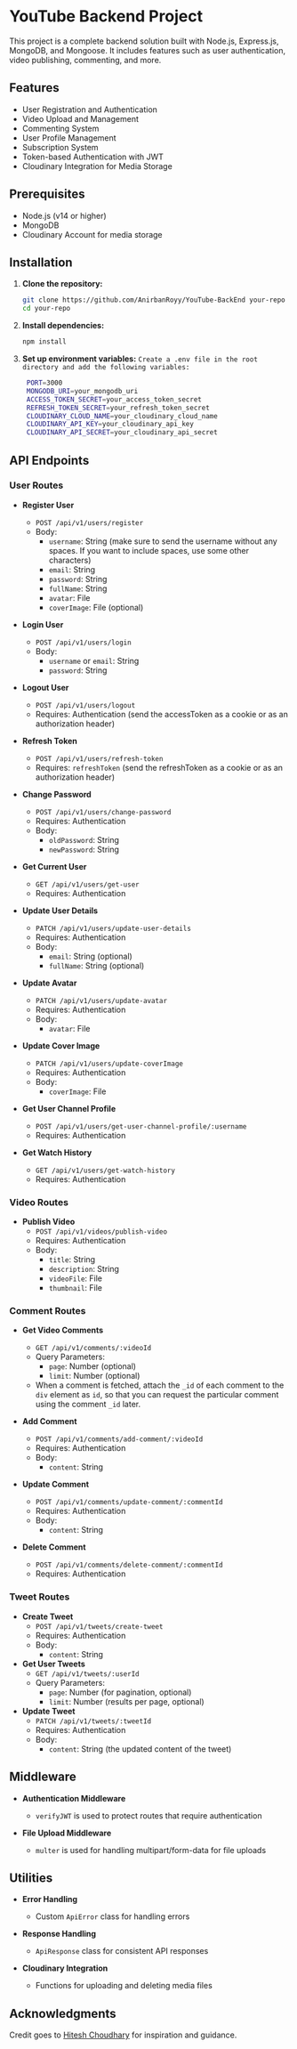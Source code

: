 # YouTube Backend Project

This project is a complete backend solution built with Node.js, Express.js, MongoDB, and Mongoose. It includes features such as user authentication, video publishing, commenting, and more.

## Features

- User Registration and Authentication
- Video Upload and Management
- Commenting System
- User Profile Management
- Subscription System
- Token-based Authentication with JWT
- Cloudinary Integration for Media Storage

## Prerequisites

- Node.js (v14 or higher)
- MongoDB
- Cloudinary Account for media storage

## Installation

1. **Clone the repository:**

   ```bash
   git clone https://github.com/AnirbanRoyy/YouTube-BackEnd your-repo
   cd your-repo

2. **Install dependencies:**

   ```bash
   npm install

3. **Set up environment variables:** 
`Create a .env file in the root directory and add the following variables:`

   ```bash
    PORT=3000
    MONGODB_URI=your_mongodb_uri
    ACCESS_TOKEN_SECRET=your_access_token_secret
    REFRESH_TOKEN_SECRET=your_refresh_token_secret
    CLOUDINARY_CLOUD_NAME=your_cloudinary_cloud_name
    CLOUDINARY_API_KEY=your_cloudinary_api_key
    CLOUDINARY_API_SECRET=your_cloudinary_api_secret

## API Endpoints

### User Routes

- **Register User**
  - `POST /api/v1/users/register`
  - Body: 
    - `username`: String (make sure to send the username without any spaces. If you want to include spaces, use some other characters)
    - `email`: String
    - `password`: String
    - `fullName`: String
    - `avatar`: File
    - `coverImage`: File (optional)

- **Login User**
  - `POST /api/v1/users/login`
  - Body: 
    - `username` or `email`: String
    - `password`: String

- **Logout User**
  - `POST /api/v1/users/logout`
  - Requires: Authentication (send the accessToken as a cookie or as an authorization header)

- **Refresh Token**
  - `POST /api/v1/users/refresh-token`
  - Requires: `refreshToken` (send the refreshToken as a cookie or as an authorization header)

- **Change Password**
  - `POST /api/v1/users/change-password`
  - Requires: Authentication
  - Body: 
    - `oldPassword`: String
    - `newPassword`: String

- **Get Current User**
  - `GET /api/v1/users/get-user`
  - Requires: Authentication

- **Update User Details**
  - `PATCH /api/v1/users/update-user-details`
  - Requires: Authentication
  - Body: 
    - `email`: String (optional)
    - `fullName`: String (optional)

- **Update Avatar**
  - `PATCH /api/v1/users/update-avatar`
  - Requires: Authentication
  - Body: 
    - `avatar`: File

- **Update Cover Image**
  - `PATCH /api/v1/users/update-coverImage`
  - Requires: Authentication
  - Body: 
    - `coverImage`: File

- **Get User Channel Profile**
  - `POST /api/v1/users/get-user-channel-profile/:username`
  - Requires: Authentication

- **Get Watch History**
  - `GET /api/v1/users/get-watch-history`
  - Requires: Authentication

### Video Routes

- **Publish Video**
  - `POST /api/v1/videos/publish-video`
  - Requires: Authentication
  - Body: 
    - `title`: String
    - `description`: String
    - `videoFile`: File
    - `thumbnail`: File

### Comment Routes

- **Get Video Comments**
  - `GET /api/v1/comments/:videoId`
  - Query Parameters: 
    - `page`: Number (optional)
    - `limit`: Number (optional)
  - When a comment is fetched, attach the `_id` of each comment to the `div` element as `id`, so that you can request the particular comment using the comment `_id` later.

- **Add Comment**
  - `POST /api/v1/comments/add-comment/:videoId`
  - Requires: Authentication
  - Body:
    - `content`: String

- **Update Comment**
  - `POST /api/v1/comments/update-comment/:commentId`
  - Requires: Authentication
  - Body:
    - `content`: String

- **Delete Comment**
  - `POST /api/v1/comments/delete-comment/:commentId`
  - Requires: Authentication

### Tweet Routes

- **Create Tweet**
    - `POST /api/v1/tweets/create-tweet`
    - Requires: Authentication
    - Body: 
        - `content`: String 
- **Get User Tweets**
    - `GET /api/v1/tweets/:userId`
    - Query Parameters:
        - `page`: Number (for pagination, optional)
        - `limit`: Number (results per page, optional) 
- **Update Tweet**
    - `PATCH /api/v1/tweets/:tweetId`
    - Requires: Authentication
    - Body:
        - `content`: String (the updated content of the tweet)


## Middleware

- **Authentication Middleware**
  - `verifyJWT` is used to protect routes that require authentication

- **File Upload Middleware**
  - `multer` is used for handling multipart/form-data for file uploads

## Utilities

- **Error Handling**
  - Custom `ApiError` class for handling errors

- **Response Handling**
  - `ApiResponse` class for consistent API responses

- **Cloudinary Integration**
  - Functions for uploading and deleting media files

## Acknowledgments

Credit goes to [Hitesh Choudhary](https://www.youtube.com/@chaiaurcode) for inspiration and guidance.

